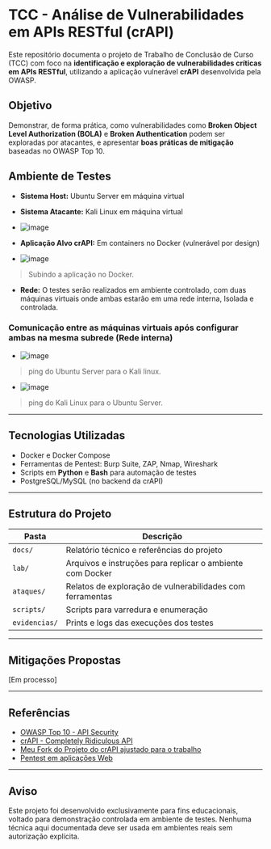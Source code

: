 # TCC - Análise de Vulnerabilidades em APIs RESTful (crAPI)

Este repositório documenta o projeto de Trabalho de Conclusão de Curso (TCC) com foco na **identificação e exploração de vulnerabilidades críticas em APIs RESTful**, utilizando a aplicação vulnerável **crAPI** desenvolvida pela OWASP.

## Objetivo

Demonstrar, de forma prática, como vulnerabilidades como **Broken Object Level Authorization (BOLA)** e **Broken Authentication** podem ser exploradas por atacantes, e apresentar **boas práticas de mitigação** baseadas no OWASP Top 10.

## Ambiente de Testes

- **Sistema Host:** Ubuntu Server em máquina virtual
- **Sistema Atacante:** Kali Linux em máquina virtual

- ![image](https://github.com/user-attachments/assets/f15b8548-66d0-4602-89f4-cd0348af392d)
  
- **Aplicação Alvo crAPI:** Em containers no Docker (vulnerável por design)

- ![image](https://github.com/user-attachments/assets/2898daad-3f63-4ac1-9d25-a5d5ea3a89df)
> Subindo a aplicação no Docker.

- **Rede:** O testes serão realizados em ambiente controlado, com duas máquinas virtuais onde ambas estarão em uma rede interna, Isolada e controlada.

### Comunicação entre as máquinas virtuais após configurar ambas na mesma subrede (Rede interna)

- ![image](https://github.com/user-attachments/assets/ed68f0a9-8e89-4a8a-aef6-0d63940b435e)
> ping do Ubuntu Server para o Kali linux.

- ![image](https://github.com/user-attachments/assets/72dbb6a0-d4fa-4c21-a179-10bdd98391cb)
> ping do Kali Linux para o Ubuntu Server.

---

## Tecnologias Utilizadas

- Docker e Docker Compose
- Ferramentas de Pentest: Burp Suite, ZAP, Nmap, Wireshark
- Scripts em **Python** e **Bash** para automação de testes
- PostgreSQL/MySQL (no backend da crAPI)

---

## Estrutura do Projeto

| Pasta         | Descrição |
|---------------|-----------|
| `docs/`       | Relatório técnico e referências do projeto |
| `lab/`        | Arquivos e instruções para replicar o ambiente com Docker |
| `ataques/`    | Relatos de exploração de vulnerabilidades com ferramentas |
| `scripts/`    | Scripts para varredura e enumeração |
| `evidencias/` | Prints e logs das execuções dos testes |

---

## Mitigações Propostas

[Em processo]

---

## Referências

- [OWASP Top 10 - API Security](https://owasp.org/www-project-api-security/)
- [crAPI - Completely Ridiculous API](https://github.com/OWASP/crAPI)
- [Meu Fork do Projeto do crAPI ajustado para o trabalho](https://github.com/ViniciusH97/crAPI.git)
- [Pentest em aplicações Web](https://novatec.com.br/livros/pentest-em-aplicacoes-web/)

---

## Aviso 

Este projeto foi desenvolvido exclusivamente para fins educacionais, voltado para demonstração controlada em ambiente de testes. Nenhuma técnica aqui documentada deve ser usada em ambientes reais sem autorização explícita.
